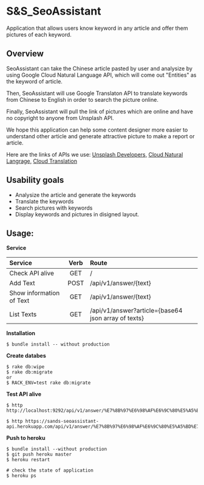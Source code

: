 # S&S_SeoAssistant
Application that allows users know keyword in any article and offer them pictures of each keyword.

## Overview
SeoAssistant can take the Chinese article pasted by user and analysize by using Google Cloud Natural Language API, which will come out "Entities" as the keyword of article.

Then, SeoAssistant will use Google Translaton API to translate keywords from Chinese to English in order to search the picture online.

Finally, SeoAssistant will pull the link of pictures which are online and have no copyright to anyone from Unsplash API.

We hope this application can help some content designer more easier to understand other article and generate attractive picture to make a report or article.

Here are the links of APIs we use:
[Unsplash Developers,](https://unsplash.com/developers)
[Cloud Natural Langrage,](https://cloud.google.com/natural-language/docs/quickstart-client-libraries#client-libraries-usage-ruby)
[Cloud Translation](https://cloud.google.com/translate/docs/quickstart-client-libraries)

## Usability goals
* Analysize the article and generate the keywords
* Translate the keywords
* Search pictures with keywords
* Display keywords and pictures in disigned layout.

## Usage:

**Service**

| Service                  | Verb | Route                                                |
| :----------------------- | :---:| :--------------------------------------------------- |
| Check API alive          | GET  | /                                                    |
| Add Text                 | POST | /api/v1/answer/{text}                                |
| Show information of Text | GET  | /api/v1/answer/{text}                                |
| List Texts               | GET  | /api/v1/answer?article={base64 json array of texts}  |

**Installation**
```
$ bundle install -- without production
```

**Create databes**
```
$ rake db:wipe
$ rake db:migrate
or
$ RACK_ENV=test rake db:migrate
```

**Test API alive**
```
$ http http://localhost:9292/api/v1/answer/%E7%8B%97%E6%98%AF%E6%9C%80%E5%A5%BD%E7%9A%84%E6%9C%8B%E5%8F%8B

$ http https://sands-seoassistant-api.herokuapp.com/api/v1/answer/%E7%8B%97%E6%98%AF%E6%9C%80%E5%A5%BD%E7%9A%84%E6%9C%8B%E5%8F%8B
```

**Push to heroku**
```
$ bundle install --without production
$ git push heroku master
$ heroku restart

# check the state of application
$ heroku ps 
```